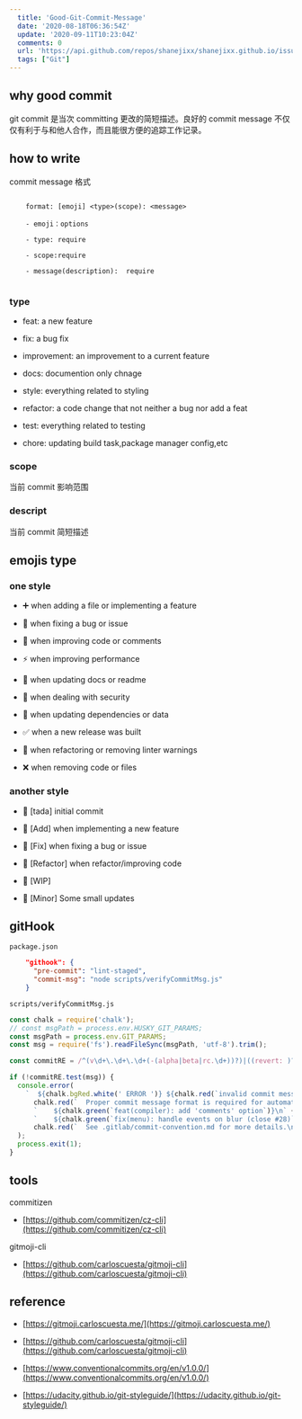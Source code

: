```yaml
---
  title: 'Good-Git-Commit-Message'
  date: '2020-08-18T06:36:54Z'
  update: '2020-09-11T10:23:04Z'
  comments: 0
  url: 'https://api.github.com/repos/shanejixx/shanejixx.github.io/issues/31'
  tags: ["Git"]
---
```


## why good commit

git commit 是当次 committing 更改的简短描述。良好的 commit message 不仅仅有利于与和他人合作，而且能很方便的追踪工作记录。

## how to write

commit message 格式

```

    format: [emoji] <type>(scope): <message>

    - emoji：options

    - type: require

    - scope:require

    - message(description):  require


```

### type

- feat: a new feature

- fix: a bug fix

- improvement: an improvement to a current feature

- docs: documention only chnage

- style: everything related to styling

- refactor: a code change that not neither a bug nor add a feat

- test: everything related to testing

- chore: updating build task,package manager config,etc

### scope

当前 commit 影响范围

### descript

当前 commit 简短描述

## emojis type

### one style

- :heavy_plus_sign: when adding a file or implementing a feature

- :hammer: when fixing a bug or issue

- :green_heart: when improving code or comments

- :zap: when improving performance

- :scroll: when updating docs or readme

- :key: when dealing with security

- :repeat: when updating dependencies or data

- :white_check_mark: when a new release was built

- :shirt: when refactoring or removing linter warnings

- :x: when removing code or files

### another style

- :tada: [tada] initial commit

- :rocket: [Add] when implementing a new feature

- :hammer: [Fix] when fixing a bug or issue

- :art: [Refactor] when refactor/improving code

- :construction: [WIP]

- :pencil: [Minor] Some small updates

## gitHook

`package.json`

```json
    "githook": {
      "pre-commit": "lint-staged",
      "commit-msg": "node scripts/verifyCommitMsg.js"
    }
```
`scripts/verifyCommitMsg.js`
```js
const chalk = require('chalk');
// const msgPath = process.env.HUSKY_GIT_PARAMS;
const msgPath = process.env.GIT_PARAMS;
const msg = require('fs').readFileSync(msgPath, 'utf-8').trim();

const commitRE = /^(v\d+\.\d+\.\d+(-(alpha|beta|rc.\d+))?)|((revert: )?(feat|fix|docs|style|refactor|perf|test|workflow|ci|chore|types)(\(.+\))?!?: .{1,50})/;

if (!commitRE.test(msg)) {
  console.error(
    `  ${chalk.bgRed.white(' ERROR ')} ${chalk.red(`invalid commit message format.`)}\n\n` +
      chalk.red(`  Proper commit message format is required for automated changelog generation. Examples:\n\n`) +
      `    ${chalk.green(`feat(compiler): add 'comments' option`)}\n` +
      `    ${chalk.green(`fix(menu): handle events on blur (close #28)`)}\n\n` +
      chalk.red(`  See .gitlab/commit-convention.md for more details.\n`)
  );
  process.exit(1);
}

````

## tools

commitizen

- [https://github.com/commitizen/cz-cli](https://github.com/commitizen/cz-cli)

gitmoji-cli

- [https://github.com/carloscuesta/gitmoji-cli](https://github.com/carloscuesta/gitmoji-cli)

## reference

- [https://gitmoji.carloscuesta.me/](https://gitmoji.carloscuesta.me/)

- [https://github.com/carloscuesta/gitmoji-cli](https://github.com/carloscuesta/gitmoji-cli)

- [https://www.conventionalcommits.org/en/v1.0.0/](https://www.conventionalcommits.org/en/v1.0.0/)

- [https://udacity.github.io/git-styleguide/](https://udacity.github.io/git-styleguide/)
